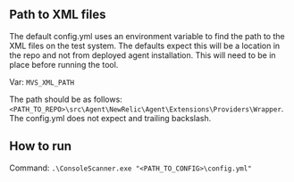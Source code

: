 ﻿## Path to XML files

The default config.yml uses an environment variable to find the path to the XML files on the test system. The defaults expect this will be a location in the repo and not from deployed agent installation.  This will need to be in place before running the tool.

Var: `MVS_XML_PATH`

The path should be as follows:  `<PATH_TO_REPO>\src\Agent\NewRelic\Agent\Extensions\Providers\Wrapper`.  The config.yml does not expect and trailing backslash.

## How to run

Command:
`.\ConsoleScanner.exe "<PATH_TO_CONFIG>\config.yml"`
